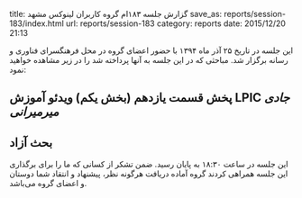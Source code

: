 title: گزارش جلسه ۱۸۳ام گروه کاربران لینوکس مشهد
save_as: reports/session-183/index.html
url: reports/session-183
category: reports
date: 2015/12/20 21:13

این جلسه در تاریخ ۲۵ آذر ماه ۱۳۹۴ با حضور اعضای گروه در محل فرهنگسرای فناوری و رسانه برگزار شد. مباحثی که در این جلسه به آنها پرداخته شد را در زیر مشاهده خواهید نمود:

## پخش قسمت یازدهم (بخش یکم) ویدئو آموزش LPIC *جادی میرمیرانی*
## بحث آزاد

این جلسه در ساعت ۱۸:۳۰ به پایان رسید. ضمن تشکر از کسانی که ما را برای برگذاری این جلسه همراهی کردند گروه آماده دریافت هرگونه نظر، پیشنهاد و انتقاد شما دوستان و اعضای گروه می‌باشد.

